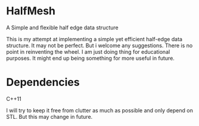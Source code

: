 # HalfMesh
A Simple and flexible half edge data structure

This is my attempt at implementing a simple yet efficient half-edge data structure. It may not be perfect.
But i welcome any suggestions. There is no point in reinventing the wheel. I am just doing thing for educational purposes.
It might end up being something for more useful in future.

# Dependencies
C++11 

I will try to keep it free from clutter as much as possible and only depend on STL. But this may change in future.
